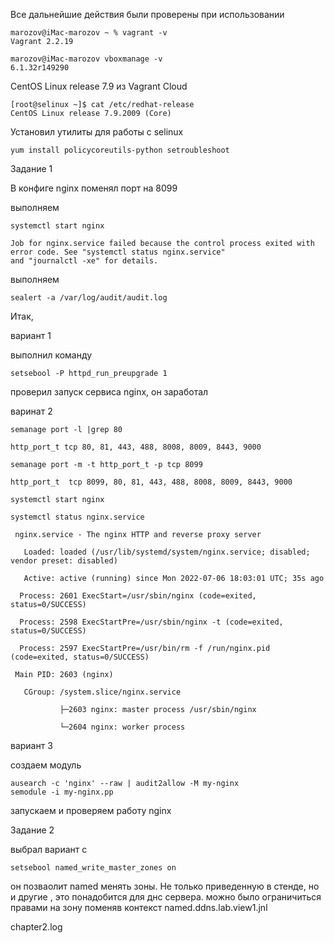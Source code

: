Все дальнейшие действия были проверены при использовании
```
marozov@iMac-marozov ~ % vagrant -v
Vagrant 2.2.19
```
```
marozov@iMac-marozov vboxmanage -v
6.1.32r149290
```
CentOS Linux release 7.9 из Vagrant Cloud
```
[root@selinux ~]$ cat /etc/redhat-release
CentOS Linux release 7.9.2009 (Core)
```
Установил утилиты для работы с selinux
```
yum install policycoreutils-python setroubleshoot
```
Задание 1

В конфиге nginx поменял порт на 8099

выполняем
```
systemctl start nginx
```

```
Job for nginx.service failed because the control process exited with error code. See "systemctl status nginx.service" 
and "journalctl -xe" for details.
```
выполняем
```
sealert -a /var/log/audit/audit.log
```
Итак,

вариант 1

выполнил команду 
```
setsebool -P httpd_run_preupgrade 1
```
проверил запуск сервиса nginx, он заработал

варинат 2
```
semanage port -l |grep 80
```
```
http_port_t tcp 80, 81, 443, 488, 8008, 8009, 8443, 9000
```
```
semanage port -m -t http_port_t -p tcp 8099
```
```
http_port_t  tcp 8099, 80, 81, 443, 488, 8008, 8009, 8443, 9000

systemctl start nginx

systemctl status nginx.service

 nginx.service - The nginx HTTP and reverse proxy server
 
   Loaded: loaded (/usr/lib/systemd/system/nginx.service; disabled; vendor preset: disabled)
   
   Active: active (running) since Mon 2022-07-06 18:03:01 UTC; 35s ago
   
  Process: 2601 ExecStart=/usr/sbin/nginx (code=exited, status=0/SUCCESS)
  
  Process: 2598 ExecStartPre=/usr/sbin/nginx -t (code=exited, status=0/SUCCESS)
  
  Process: 2597 ExecStartPre=/usr/bin/rm -f /run/nginx.pid (code=exited, status=0/SUCCESS)
  
 Main PID: 2603 (nginx)
 
   CGroup: /system.slice/nginx.service
   
           ├─2603 nginx: master process /usr/sbin/nginx
           
           └─2604 nginx: worker process
```


вариант 3

создаем модуль
```
ausearch -c 'nginx' --raw | audit2allow -M my-nginx 
semodule -i my-nginx.pp
```
запускаем и проверяем работу nginx

Задание 2

выбрал вариант с
```
setsebool named_write_master_zones on
```
он позваолит named менять зоны. Не только приведенную в стенде, но и другие , это понадобится для днс сервера. можно 
было ограничиться правами на зону поменяв контекст named.ddns.lab.view1.jnl

chapter2.log
